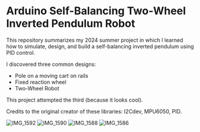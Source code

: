 # Arduino Self-Balancing Two-Wheel Inverted Pendulum Robot
This repository summarizes my 2024 summer project in which I learned how to simulate, design, and build a self-balancing inverted pendulum using PID control.

I discovered three common designs:

- Pole on a moving cart on rails
- Fixed reaction wheel
- Two-Wheel Robot

This project attempted the third (because it looks cool).

Credits to the original creator of these libraries: I2Cdev, MPU6050, PID.

![IMG_1592](https://github.com/user-attachments/assets/a101bd77-9199-456a-805a-103ba1449f2c)
![IMG_1590](https://github.com/user-attachments/assets/214f4817-e72a-4f58-a388-2e13e06f7221)
![IMG_1588](https://github.com/user-attachments/assets/78098daf-2bb1-4334-90ea-9e5261a10257)
![IMG_1586](https://github.com/user-attachments/assets/ff7ccee3-a187-455d-a92c-4919684120d5)
